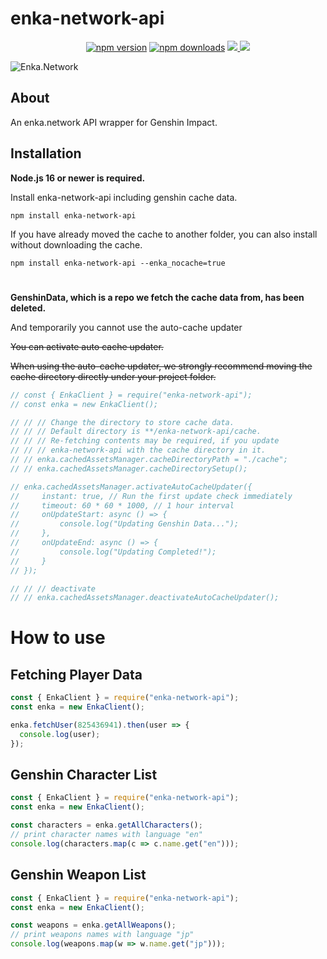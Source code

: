 # enka-network-api

<div align="center">
	<p>
		<a href="https://www.npmjs.com/package/enka-network-api"><img src="https://img.shields.io/npm/v/enka-network-api.svg?maxAge=3600" alt="npm version" /></a>
		<a href="https://www.npmjs.com/package/enka-network-api"><img src="https://img.shields.io/npm/dt/enka-network-api.svg?maxAge=3600" alt="npm downloads" /></a>
		<a href="https://github.com/yuko1101/enka-network-api/actions/workflows/codeql.yml"><img src="https://github.com/yuko1101/enka-network-api/actions/workflows/codeql.yml/badge.svg">
    <a href="https://github.com/yuko1101/enka-network-api/blob/main/LICENSE"><img src="https://img.shields.io/badge/License-MIT-yellow.svg" /></a>
	</p>
</div>

![Enka.Network](https://github.com/yuko1101/enka-network-api/blob/main/img/enka-splash.png?raw=true)


## About

An enka.network API wrapper for Genshin Impact.

## Installation

**Node.js 16 or newer is required.**

Install enka-network-api including genshin cache data.
```sh-session
npm install enka-network-api
```

If you have already moved the cache to another folder, you can also install without downloading the cache.
```sh-session
npm install enka-network-api --enka_nocache=true
```

#


**GenshinData, which is a repo we fetch the cache data from, has been deleted.**

And temporarily you cannot use the auto-cache updater

~~You can activate auto cache updater.~~

~~When using the auto-cache updater, we strongly recommend moving the cache directory directly under your project folder.~~

```js
// const { EnkaClient } = require("enka-network-api");
// const enka = new EnkaClient();

// // // Change the directory to store cache data.
// // // Default directory is **/enka-network-api/cache.
// // // Re-fetching contents may be required, if you update 
// // // enka-network-api with the cache directory in it.
// // enka.cachedAssetsManager.cacheDirectoryPath = "./cache";
// // enka.cachedAssetsManager.cacheDirectorySetup();

// enka.cachedAssetsManager.activateAutoCacheUpdater({
//     instant: true, // Run the first update check immediately
//     timeout: 60 * 60 * 1000, // 1 hour interval
//     onUpdateStart: async () => {
//         console.log("Updating Genshin Data...");
//     },
//     onUpdateEnd: async () => {
//         console.log("Updating Completed!");
//     }
// });

// // // deactivate
// // enka.cachedAssetsManager.deactivateAutoCacheUpdater();
```

# How to use

## Fetching Player Data

```js
const { EnkaClient } = require("enka-network-api");
const enka = new EnkaClient();

enka.fetchUser(825436941).then(user => {
  console.log(user);
});
```

## Genshin Character List

```js
const { EnkaClient } = require("enka-network-api");
const enka = new EnkaClient();

const characters = enka.getAllCharacters();
// print character names with language "en"
console.log(characters.map(c => c.name.get("en")));
```

## Genshin Weapon List

```js
const { EnkaClient } = require("enka-network-api");
const enka = new EnkaClient();

const weapons = enka.getAllWeapons();
// print weapons names with language "jp"
console.log(weapons.map(w => w.name.get("jp")));
```

